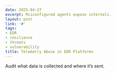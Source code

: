 ```yaml
---
date: 2025-04-27
excerpt: Misconfigured agents expose internals.
layout: post
link: '#'
tags:
- EDR
- resilience
- threats
- vulnerability
title: Telemetry Abuse in EDR Platforms
---
```

Audit what data is collected and where it’s sent.
